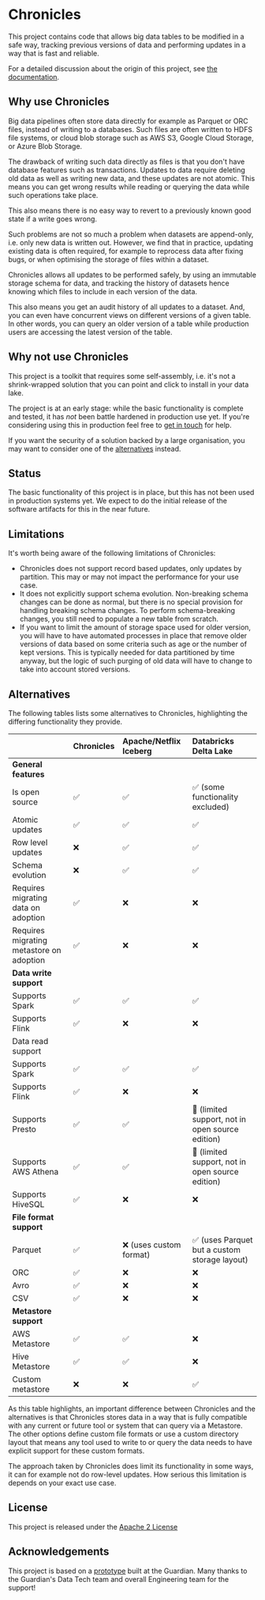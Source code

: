 # Chronicles

This project contains code that allows big data tables to be modified in a safe way, tracking previous versions of data and performing updates in a way that is fast and reliable.

For a detailed discussion about the origin of this project, see [the documentation](/docs/concepts.md).

## Why use Chronicles

Big data pipelines often store data directly for example as Parquet or ORC files, instead of writing to a databases.
Such files are often written to HDFS file systems, or cloud blob storage such as AWS S3, Google Cloud Storage, or Azure Blob Storage.

The drawback of writing such data directly as files is that you don't have database features such as transactions.
Updates to data require deleting old data as well as writing new data, and these updates are not atomic.
This means you can get wrong results while reading or querying the data while such operations take place.

This also means there is no easy way to revert to a previously known good state if a write goes wrong.

Such problems are not so much a problem when datasets are append-only, i.e. only new data is written out.
However, we find that in practice, updating existing data is often required, for example to reprocess data after fixing bugs, or when optimising the storage of files within a dataset.

Chronicles allows all updates to be performed safely, by using an immutable storage schema for data, and tracking the history of datasets hence knowing which files to include in each version of the data.

This also means you get an audit history of all updates to a dataset.
And, you can even have concurrent views on different versions of a given table.
In other words, you can query an older version of a table while production users are accessing the latest version of the table.

## Why not use Chronicles

This project is a toolkit that requires some self-assembly, i.e. it's not a shrink-wrapped solution that you can point and click to install in your data lake.

The project is at an early stage: while the basic functionality is complete and tested, it has _not_ been battle hardened in production use yet.
If you're considering using this in production feel free to [get in touch](https://twitter.com/JanStette) for help.

If you want the security of a solution backed by a large organisation, you may want to consider one of the [alternatives](#alternatives) instead.

## Status

The basic functionality of this project is in place, but this has not been used in production systems yet.
We expect to do the initial release of the software artifacts for this in the near future.

## Limitations

It's worth being aware of the following limitations of Chronicles:

* Chronicles does not support record based updates, only updates by partition.
This may or may not impact the performance for your use case.
* It does not explicitly support schema evolution.
Non-breaking schema changes can be done as normal, but there is no special provision for handling breaking schema changes.
To perform schema-breaking changes, you still need to populate a new table from scratch.
* If you want to limit the amount of storage space used for older version, you will have to have automated processes in place that remove older versions of data based on some criteria such as age or the number of kept versions.
This is typically needed for data partitioned by time anyway, but the logic of such purging of old data will have to change to take into account stored versions.


## Alternatives

The following tables lists some alternatives to Chronicles, highlighting the differing functionality they provide.


| &nbsp;  |             Chronicles      |  Apache/Netflix Iceberg      | Databricks Delta Lake     |
| ------------- | -------------   | :----------------------- | :------------------- |
|**General features**||||
|Is open source                          | ✅ | ✅ | ✅ (some functionality excluded)|
|Atomic updates                          | ✅ | ✅ | ✅|
|Row level updates                       | ❌ | ✅ | ✅|
|Schema evolution                        | ❌ | ✅ | ✅|
|Requires migrating data on adoption     | ✅ | ❌ | ❌|
|Requires migrating metastore on adoption| ✅ | ❌ | ❌|
|**Data write support** ||||
|Supports Spark     | ✅ | ✅ | ✅|
|Supports Flink     | ✅ | ❌ | ❌|
|Data read support||||
|Supports Spark     | ✅ | ✅ | ✅|
|Supports Flink     | ✅ | ❌ | ❌|
|Supports Presto    | ✅ | ✅ | 🔸 (limited support, not in open source edition)|
|Supports AWS Athena| ✅ | ✅ | 🔸 (limited support, not in open source edition)|
|Supports HiveSQL   | ✅ | ❌ | ❌|
|**File format support**||||
|Parquet            | ✅ | ❌ (uses custom format) | ✅ (uses Parquet but a custom storage layout)|
|ORC                | ✅ | ❌ | ❌|
|Avro               | ✅ | ❌ | ❌|
|CSV                | ✅ | ❌ | ❌|
|**Metastore support**||||
|AWS Metastore      | ✅ | ✅ | ❌|
|Hive Metastore     | ✅ | ✅ | ❌|
|Custom metastore   | ❌ | ❌ | ✅|

As this table highlights, an important difference between Chronicles and the alternatives is that Chronicles stores data in a way that is fully compatible with any current or future tool or system that can query via a Metastore.
The other options define custom file formats or use a custom directory layout that means any tool used to write to or query the data needs to have explicit support for these custom formats.

The approach taken by Chronicles does limit its functionality in some ways, it can for example not do row-level updates.
How serious this limitation is depends on your exact use case.

## License

This project is released under the [Apache 2 License](/LICENSE)

## Acknowledgements

This project is based on a [prototype](https://github.com/guardian/table-versions) built at the Guardian.
Many thanks to the Guardian's Data Tech team and overall Engineering team for the support!
